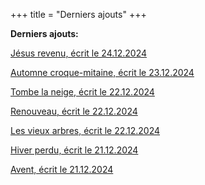 +++
title = "Derniers ajouts"
+++

**Derniers ajouts:**

[Jésus revenu, écrit le 24.12.2024](./seasons/23_vingt_troisieme_saison/jesus_revenu/)

[Automne croque-mitaine, écrit le 23.12.2024](./seasons/23_vingt_troisieme_saison/automne_croque_mitaine/)

[Tombe la neige, écrit le 22.12.2024](./seasons/23_vingt_troisieme_saison/tombe_la_neige/)

[Renouveau, écrit le 22.12.2024](./seasons/23_vingt_troisieme_saison/renouveau/)

[Les vieux arbres, écrit le 22.12.2024](./seasons/23_vingt_troisieme_saison/les_vieux_arbres/)

[Hiver perdu, écrit le 21.12.2024](./seasons/23_vingt_troisieme_saison/hiver_perdu/)

[Avent, écrit le 21.12.2024](./seasons/23_vingt_troisieme_saison/avent/)




